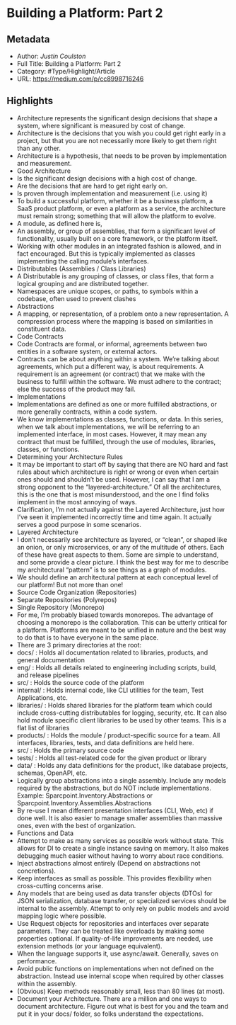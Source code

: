 # Building a Platform: Part 2

## Metadata

* Author: *Justin Coulston*
* Full Title: Building a Platform: Part 2
* Category: #Type/Highlight/Article
* URL: https://medium.com/p/cc8998716246

## Highlights

* Architecture represents the significant design decisions that shape a system, where significant is measured by cost of change.
* Architecture is the decisions that you wish you could get right early in a project, but that you are not necessarily more likely to get them right than any other.
* Architecture is a hypothesis, that needs to be proven by implementation and measurement.
* Good Architecture
* Is the significant design decisions with a high cost of change.
* Are the decisions that are hard to get right early on.
* Is proven through implementation and measurement (i.e. using it)
* To build a successful platform, whether it be a business platform, a SaaS product platform, or even a platform as a service, the architecture must remain strong; something that will allow the platform to evolve.
* A module, as defined here is,
* An assembly, or group of assemblies, that form a significant level of functionality, usually built on a core framework, or the platform itself.
* Working with other modules in an integrated fashion is allowed, and in fact encouraged. But this is typically implemented as classes implementing the calling module’s interfaces.
* Distributables (Assemblies / Class Libraries)
* A Distributable is any grouping of classes, or class files, that form a logical grouping and are distributed together.
* Namespaces are unique scopes, or paths, to symbols within a codebase, often used to prevent clashes
* Abstractions
* A mapping, or representation, of a problem onto a new representation. A compression process where the mapping is based on similarities in constituent data.
* Code Contracts
* Code Contracts are formal, or informal, agreements between two entities in a software system, or external actors.
* Contracts can be about anything within a system. We’re talking about agreements, which put a different way, is about requirements. A requirement is an agreement (or contract) that we make with the business to fulfill within the software. We must adhere to the contract; else the success of the product may fail.
* Implementations
* Implementations are defined as one or more fulfilled abstractions, or more generally contracts, within a code system.
* We know implementations as classes, functions, or data. In this series, when we talk about implementations, we will be referring to an implemented interface, in most cases. However, it may mean any contract that must be fulfilled, through the use of modules, libraries, classes, or functions.
* Determining your Architecture Rules
* It may be important to start off by saying that there are NO hard and fast rules about which architecture is right or wrong or even when certain ones should and shouldn’t be used. However, I can say that I am a strong opponent to the “layered-architecture.” Of all the architectures, this is the one that is most misunderstood, and the one I find folks implement in the most annoying of ways.
* Clarification, I’m not actually against the Layered Architecture, just how I’ve seen it implemented incorrectly time and time again. It actually serves a good purpose in some scenarios.
* Layered Architecture
* I don’t necessarily see architecture as layered, or “clean”, or shaped like an onion, or only microservices, or any of the multitude of others. Each of these have great aspects to them. Some are simple to understand, and some provide a clear picture. I think the best way for me to describe my architectural “pattern” is to see things as a graph of modules.
* We should define an architectural pattern at each conceptual level of our platform! But not more than one!
* Source Code Organization (Repositories)
* Separate Repositories (Polyrepos)
* Single Repository (Monorepo)
* For me, I’m probably biased towards monorepos. The advantage of choosing a monorepo is the collaboration. This can be utterly critical for a platform. Platforms are meant to be unified in nature and the best way to do that is to have everyone in the same place.
* There are 3 primary directories at the root:
* docs/ : Holds all documentation related to libraries, products, and general documentation
* eng/ : Holds all details related to engineering including scripts, build, and release pipelines
* src/ : Holds the source code of the platform
* internal/ : Holds internal code, like CLI utilities for the team, Test Applications, etc.
* libraries/ : Holds shared libraries for the platform team which could include cross-cutting distributables for logging, security, etc. It can also hold module specific client libraries to be used by other teams. This is a flat list of libraries
* products/ : Holds the module / product-specific source for a team. All interfaces, libraries, tests, and data definitions are held here.
* src/ : Holds the primary source code
* tests/ : Holds all test-related code for the given product or library
* data/ : Holds any data definitions for the product, like database projects, schemas, OpenAPI, etc.
* Logically group abstractions into a single assembly. Include any models required by the abstractions, but do NOT include implementations.
  Example: Sparcpoint.Inventory.Abstractions or Sparcpoint.Inventory.Assemblies.Abstractions
* By re-use I mean different presentation interfaces (CLI, Web, etc) if done well. It is also easier to manage smaller assemblies than massive ones, even with the best of organization.
* Functions and Data
* Attempt to make as many services as possible work without state. This allows for DI to create a single instance saving on memory. It also makes debugging much easier without having to worry about race conditions.
* Inject abstractions almost entirely (Depend on abstractions not concretions).
* Keep interfaces as small as possible. This provides flexibility when cross-cutting concerns arise.
* Any models that are being used as data transfer objects (DTOs) for JSON serialization, database transfer, or specialized services should be internal to the assembly. Attempt to only rely on public models and avoid mapping logic where possible.
* Use Request objects for repositories and interfaces over separate parameters. They can be treated like overloads by making some properties optional. If quality-of-life improvements are needed, use extension methods (or your language equivalent).
* When the language supports it, use async/await. Generally, saves on performance.
* Avoid public functions on implementations when not defined on the abstraction. Instead use internal scope when required by other classes within the assembly.
* (Obvious) Keep methods reasonably small, less than 80 lines (at most).
* Document your Architecture. There are a million and one ways to document architecture. Figure out what is best for you and the team and put it in your docs/ folder, so folks understand the expectations.
